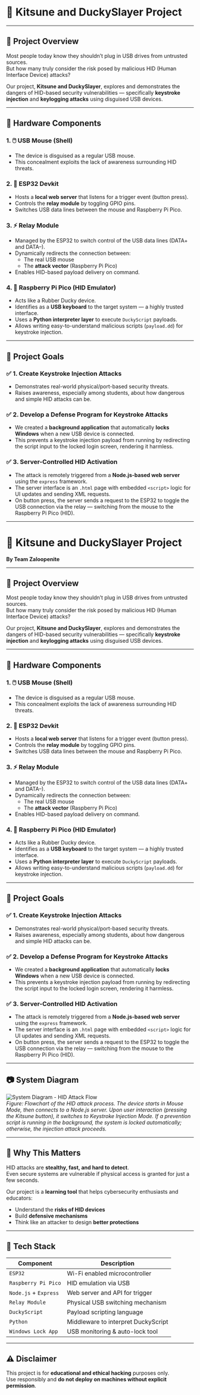 # 🦊 Kitsune and DuckySlayer Project  

---

## 🔐 Project Overview

Most people today know they shouldn’t plug in USB drives from untrusted sources.  
But how many truly consider the risk posed by malicious HID (Human Interface Device) attacks?

Our project, **Kitsune and DuckySlayer**, explores and demonstrates the dangers of HID-based security vulnerabilities — specifically **keystroke injection** and **keylogging attacks** using disguised USB devices.

---

## 🧩 Hardware Components

### 1. 🖱️ USB Mouse (Shell)
- The device is disguised as a regular USB mouse.
- This concealment exploits the lack of awareness surrounding HID threats.

### 2. 📡 ESP32 Devkit
- Hosts a **local web server** that listens for a trigger event (button press).
- Controls the **relay module** by toggling GPIO pins.
- Switches USB data lines between the mouse and Raspberry Pi Pico.

### 3. ⚡ Relay Module
- Managed by the ESP32 to switch control of the USB data lines (DATA+ and DATA–).
- Dynamically redirects the connection between:
  - The real USB mouse
  - The **attack vector** (Raspberry Pi Pico)
- Enables HID-based payload delivery on command.

### 4. 🐍 Raspberry Pi Pico (HID Emulator)
- Acts like a Rubber Ducky device.
- Identifies as a **USB keyboard** to the target system — a highly trusted interface.
- Uses a **Python interpreter layer** to execute `DuckyScript` payloads.
- Allows writing easy-to-understand malicious scripts (`payload.dd`) for keystroke injection.

---

## 🎯 Project Goals

### ✅ 1. Create Keystroke Injection Attacks
- Demonstrates real-world physical/port-based security threats.
- Raises awareness, especially among students, about how dangerous and simple HID attacks can be.

### ✅ 2. Develop a Defense Program for Keystroke Attacks
- We created a **background application** that automatically **locks Windows** when a new USB device is connected.
- This prevents a keystroke injection payload from running by redirecting the script input to the locked login screen, rendering it harmless.

### ✅ 3. Server-Controlled HID Activation
- The attack is remotely triggered from a **Node.js-based web server** using the `express` framework.
- The server interface is an `.html` page with embedded `<script>` logic for UI updates and sending XML requests.
- On button press, the server sends a request to the ESP32 to toggle the USB connection via the relay — switching from the mouse to the Raspberry Pi Pico (HID).

---
# 🦊 Kitsune and DuckySlayer Project  
**By Team Zaloopenite**

---

## 🔐 Project Overview

Most people today know they shouldn’t plug in USB drives from untrusted sources.  
But how many truly consider the risk posed by malicious HID (Human Interface Device) attacks?

Our project, **Kitsune and DuckySlayer**, explores and demonstrates the dangers of HID-based security vulnerabilities — specifically **keystroke injection** and **keylogging attacks** using disguised USB devices.

---

## 🧩 Hardware Components

### 1. 🖱️ USB Mouse (Shell)
- The device is disguised as a regular USB mouse.
- This concealment exploits the lack of awareness surrounding HID threats.

### 2. 📡 ESP32 Devkit
- Hosts a **local web server** that listens for a trigger event (button press).
- Controls the **relay module** by toggling GPIO pins.
- Switches USB data lines between the mouse and Raspberry Pi Pico.

### 3. ⚡ Relay Module
- Managed by the ESP32 to switch control of the USB data lines (DATA+ and DATA–).
- Dynamically redirects the connection between:
  - The real USB mouse
  - The **attack vector** (Raspberry Pi Pico)
- Enables HID-based payload delivery on command.

### 4. 🐍 Raspberry Pi Pico (HID Emulator)
- Acts like a Rubber Ducky device.
- Identifies as a **USB keyboard** to the target system — a highly trusted interface.
- Uses a **Python interpreter layer** to execute `DuckyScript` payloads.
- Allows writing easy-to-understand malicious scripts (`payload.dd`) for keystroke injection.

---

## 🎯 Project Goals

### ✅ 1. Create Keystroke Injection Attacks
- Demonstrates real-world physical/port-based security threats.
- Raises awareness, especially among students, about how dangerous and simple HID attacks can be.

### ✅ 2. Develop a Defense Program for Keystroke Attacks
- We created a **background application** that automatically **locks Windows** when a new USB device is connected.
- This prevents a keystroke injection payload from running by redirecting the script input to the locked login screen, rendering it harmless.

### ✅ 3. Server-Controlled HID Activation
- The attack is remotely triggered from a **Node.js-based web server** using the `express` framework.
- The server interface is an `.html` page with embedded `<script>` logic for UI updates and sending XML requests.
- On button press, the server sends a request to the ESP32 to toggle the USB connection via the relay — switching from the mouse to the Raspberry Pi Pico (HID).

---

## 📷 System Diagram

![System Diagram - HID Attack Flow](images/system_diagram.png)  
*Figure: Flowchart of the HID attack process. The device starts in Mouse Mode, then connects to a Node.js server. Upon user interaction (pressing the Kitsune button), it switches to Keystroke Injection Mode. If a prevention script is running in the background, the system is locked automatically; otherwise, the injection attack proceeds.*

---

## 🧠 Why This Matters

HID attacks are **stealthy, fast, and hard to detect**.  
Even secure systems are vulnerable if physical access is granted for just a few seconds.

Our project is a **learning tool** that helps cybersecurity enthusiasts and educators:
- Understand the **risks of HID devices**
- Build **defensive mechanisms**
- Think like an attacker to design **better protections**

---

## 🚀 Tech Stack

| Component           | Description                            |
|--------------------|----------------------------------------|
| `ESP32`            | Wi-Fi enabled microcontroller          |
| `Raspberry Pi Pico`| HID emulation via USB                  |
| `Node.js` + `Express` | Web server and API for trigger        |
| `Relay Module`     | Physical USB switching mechanism       |
| `DuckyScript`      | Payload scripting language             |
| `Python`           | Middleware to interpret DuckyScript    |
| `Windows Lock App` | USB monitoring & auto-lock tool        |

---

## ⚠️ Disclaimer

This project is for **educational and ethical hacking** purposes only.  
Use responsibly and **do not deploy on machines without explicit permission**.


